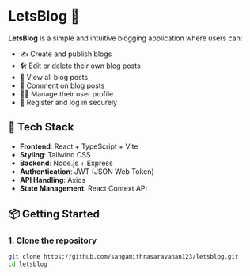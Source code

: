 # LetsBlog 📝

**LetsBlog** is a simple and intuitive blogging application where users can:

- ✍️ Create and publish blogs
- 🛠️ Edit or delete their own blog posts
- 👀 View all blog posts
- 💬 Comment on blog posts
- 🙍‍♂️ Manage their user profile
- 🔐 Register and log in securely

## 🚀 Tech Stack

- **Frontend**: React + TypeScript + Vite
- **Styling**: Tailwind CSS
- **Backend**: Node.js + Express
- **Authentication**: JWT (JSON Web Token)
- **API Handling**: Axios
- **State Management**: React Context API

## 📦 Getting Started

### 1. Clone the repository

```bash
git clone https://github.com/sangamithrasaravanan123/letsblog.git
cd letsblog
